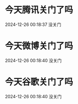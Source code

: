 # 今天腾讯关门了吗

2024-12-26 00:18:37 没关门

# 今天微博关门了吗

2024-12-26 00:18:40 没关门

# 今天谷歌关门了吗

2024-12-26 00:18:40 没关门

